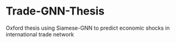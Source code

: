 # Trade-GNN-Thesis
Oxford thesis using Siamese-GNN to predict economic shocks in international trade network
